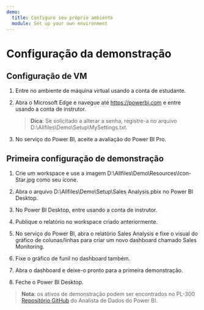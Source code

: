 ```yaml
---
demo:
  title: Configure seu próprio ambiente
  module: Set up your own environment
---
```



# Configuração da demonstração

## Configuração de VM

1. Entre no ambiente de máquina virtual usando a conta de estudante.

1. Abra o Microsoft Edge e navegue até <https://powerbi.com> e entre usando a conta de instrutor.
    > **Dica**: Se solicitado a alterar a senha, registre-a no arquivo D:\Allfiles\Demo\Setup\MySettings.txt.

1. No serviço do Power BI, aceite a avaliação do Power BI Pro.

## Primeira configuração de demonstração

1. Crie um workspace e use a imagem D:\Allfiles\Demo\Resources\Icon-Star.jpg como seu ícone.

1. Abra o arquivo D:\Allfiles\Demo\Setup\Sales Analysis.pbix no Power BI Desktop.

1. No Power BI Desktop, entre usando a conta de instrutor.

1. Publique o relatório no workspace criado anteriormente.

1. No serviço do Power BI, abra o relatório Sales Analysis e fixe o visual do gráfico de colunas/linhas para criar um novo dashboard chamado Sales Monitoring.

1. Fixe o gráfico de funil no dashboard também.

1. Abra o dashboard e deixe-o pronto para a primeira demonstração.

1. Feche o Power BI Desktop.

> **Nota**: os ativos de demonstração podem ser encontrados no PL-300 [Repositório GitHub](https://github.com/MicrosoftLearning/PL-300-Microsoft-Power-BI-Data-Analyst/tree/Main/Allfiles/Demo) do Analista de Dados do Power BI.
